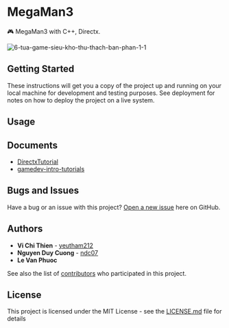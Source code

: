 # MegaMan3
🎮 MegaMan3 with C++, Directx.

![6-tua-game-sieu-kho-thu-thach-ban-phan-1-1](https://user-images.githubusercontent.com/34389409/46876660-18eeef00-ce69-11e8-86f9-bd415c581452.jpg)

## Getting Started
These instructions will get you a copy of the project up and running on your local machine for development and testing purposes. See deployment for notes on how to deploy the project on a live system.

## Usage

## Documents
* [DirectxTutorial](http://www.directxtutorial.com/)
* [gamedev-intro-tutorials](https://github.com/Dungdna2000/gamedev-intro-tutorials)

## Bugs and Issues
Have a bug or an issue with this project? [Open a new issue](https://github.com/yeutham212/MegaMan3/issues) here on GitHub.

## Authors
* **Vi Chi Thien** - [yeutham212](https://github.com/yeutham212)
* **Nguyen Duy Cuong** - [ndc07](https://github.com/ndc07)
* **Le Van Phuoc**

See also the list of [contributors](https://github.com/yeutham212/MegaMan3/contributors) who participated in this project.

## License
This project is licensed under the MIT License - see the [LICENSE.md](LICENSE.md) file for details
